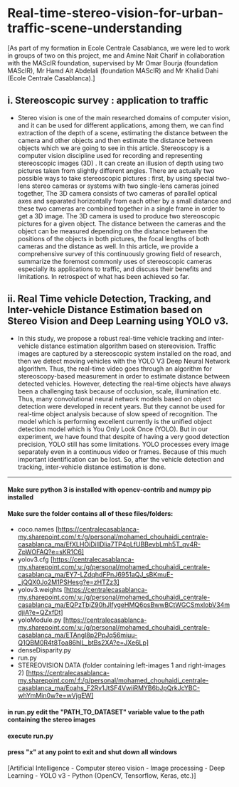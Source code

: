 # Real-time-stereo-vision-for-urban-traffic-scene-understanding

[As part of my formation in Ecole Centrale Casablanca, we were led to work in groups of two on this project, me and Amine Nait Charif in collaboration with the MAScIR foundation, supervised by Mr Omar Bourja (foundation MAScIR), Mr Hamd Ait Abdelali (foundation MAScIR) and Mr Khalid Dahi (Ecole Centrale Casablanca).]

## i. Stereoscopic survey : application to traffic 

- Stereo vision is one of the main researched domains of computer vision, and it can be used for different applications, among them, we can find extraction of the depth of a scene, estimating the distance between the camera and other objects and then estimate the distance between objects which we are going to see in this article. Stereoscopy is a computer vision discipline used for recording and representing stereoscopic images (3D) . It can create an illusion of depth using two pictures taken from slightly different angles. There are actually two possible ways to take stereoscopic pictures : first, by using special two-lens stereo cameras or systems with two single-lens cameras joined together, The 3D camera consists of two cameras of parallel optical axes and separated horizontally from each other by a small distance and these two cameras are combined together in a single frame in order to get a 3D image. The 3D camera is used to produce two stereoscopic pictures for a given object. The distance between the cameras and the object can be measured depending on the distance between the positions of the objects in both pictures, the focal lengths of both cameras and the distance as well. In this article, we provide a comprehensive survey of this continuously growing field of research, summarize the foremost commonly uses of stereoscopic cameras especially its applications to traffic, and discuss their benefits and limitations. In retrospect of what has been achieved so far.

## ii. Real Time vehicle Detection, Tracking, and Inter-vehicle Distance Estimation based on Stereo Vision and Deep Learning using YOLO v3. 

- In this study, we propose a robust real-time vehicle tracking and inter-vehicle distance estimation algorithm based on stereovision. Traffic images are captured by a stereoscopic system installed on the road, and then we detect moving vehicles with the YOLO V3 Deep Neural Network algorithm. Thus, the real-time video goes through an algorithm for stereoscopy-based measurement in order to estimate distance between detected vehicles. However, detecting the real-time objects have always been a challenging task because of occlusion, scale, illumination etc. Thus, many convolutional neural network models based on object detection were developed in recent years. But they cannot be used for real-time object analysis because of slow speed of recognition. The model which is performing excellent currently is the unified object detection model which is You Only Look Once (YOLO). But in our experiment, we have found that despite of having a very good detection precision, YOLO still has some limitations. YOLO processes every image separately even in a continuous video or frames. Because of this much important identification can be lost. So, after the vehicle detection and tracking, inter-vehicle distance estimation is done. 

--------------------------------------------------------------------------------------------------------------------------------------------------------------------------
#### Make sure python 3 is installed with opencv-contrib and numpy pip installed
#### Make sure the folder contains all of these files/folders:
- coco.names [https://centralecasablanca-my.sharepoint.com/:t:/g/personal/mohamed_chouhaidi_centrale-casablanca_ma/EfXLHOiDiIlDlia7TP4pLfUBBevbLmh5T_qv4R-ZpWOFAQ?e=sKR1C6]
- yolov3.cfg [https://centralecasablanca-my.sharepoint.com/:u:/g/personal/mohamed_chouhaidi_centrale-casablanca_ma/EY7-LZdqhdFPnJ6951aQJ_sBKmuE-_jQQX0Jo2M1PSHesg?e=zHTZz3]
- yolov3.weights [https://centralecasablanca-my.sharepoint.com/:u:/g/personal/mohamed_chouhaidi_centrale-casablanca_ma/EQPzTbjZ90hJlfygeHMQ6psBwwBCtWGCSmxlobV34mdjiA?e=QZxfDt]
- yoloModule.py [https://centralecasablanca-my.sharepoint.com/:u:/g/personal/mohamed_chouhaidi_centrale-casablanca_ma/ETAngl8p2PpJq56miuu-Q1QBM0R4t8Toa86hlL_btBs2XA?e=JXe6Lp]
- denseDisparity.py 
- run.py 
- STEREOVISION DATA (folder containing left-images 1 and right-images 2) [https://centralecasablanca-my.sharepoint.com/:f:/g/personal/mohamed_chouhaidi_centrale-casablanca_ma/Eoahs_F2Rv1JtSF4VwiiRMYB6bJpQrkJcYBC-whYmMin0w?e=wVjgEW]
#### in run.py edit the "PATH_TO_DATASET" variable value to the path containing the stereo images
#### execute run.py 
#### press "x" at any point to exit and shut down all windows

[Artificial Intelligence - Computer stereo vision - Image processing - Deep Learning - YOLO v3 - Python (OpenCV, Tensorflow, Keras, etc.)]

